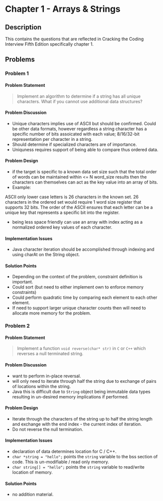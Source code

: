 # Chapter 1 - Arrays & Strings
## Description
This contains the questions that are reflected in Cracking the Coding Interview Fifth Edition specifically chapter 1.

## Problems
### Problem 1
#### Problem Statement
>Implement an algorithm to determine if a string has all unique characters.  What if you cannot use additional data structures?

#### Problem Discussion
- Unique characters implies use of ASCII but should be confirmed.  Could be other data formats, however regardless a string character has a specific number of bits assoicated with each value; 8/16/32-bit representation per character in a string.
- Should determine if specialized characters are of importance.
- Uniquness requires support of being able to compare thus ordered data.

#### Problem Design
- if the target is specific to a known data set size such that the total order of words can be maintained within <= N word_size results then the characters can themselves can act as the key value into an array of bits. 
- Example:
>
ASCII only lower case letters is 26 characters in the known set.  26 characters in the ordered set would require 1 word size register that supports 32 bits.  The order of the ASCII ensures that each letter can be a unique key that represents a specific bit into the register.

- being less space friendly can use an array with index acting as a normalized ordered key values of each character.

#### Implementation Issues
- Java character iteration should be accomplished through indexing and using charAt on the String object.

#### Solution Points
- Depending on the context of the problem, constraint definition is important.  
- Could sort (but need to either implement own to enforce memory constraints)
- Could perform quadratic time by comparing each element to each other element.
- If need to support larger unique character counts then will need to allocate more memory for the problem.

### Problem 2
#### Problem Statement
>Implement a function `void reverse(char* str)` in `C` or `C++` which reverses a null terminated string.

#### Problem Discussion
- want to perform in-place reversal.
- will only need to iterate through half the string due to exchange of pairs of locations within the string.
- Java this is difficult due to `String` object being immutable data types resulting in un-desired memory implications if performed.

#### Problem Design
- Iterate through the characters of the string up to half the string length and exchange with the end index - the current index of iteration.
- Do not reverse the null termination.

#### Implementation Issues
- declaration of data determines location for C / C++.
- `char *string = "hello";` points the `string` variable to the bss section of code.  This is un-modifiable / read only memory.
- `char string[] = "hello";` points the `string` variable to read/write location of memory.

#### Solution Points
- no addition material.
